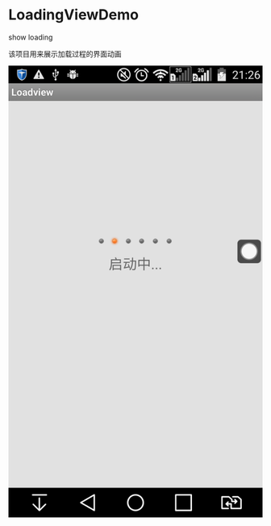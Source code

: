 # LoadingViewDemo
show loading

该项目用来展示加载过程的界面动画

![screenshot](https://github.com/ashank/LoadingViewDemo/raw/master/screenshot/device-2015-08-09-212910.png)




